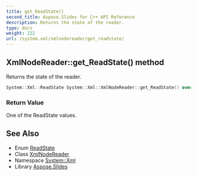```yaml
---
title: get_ReadState()
second_title: Aspose.Slides for C++ API Reference
description: Returns the state of the reader.
type: docs
weight: 222
url: /system.xml/xmlnodereader/get_readstate/
---
```

## XmlNodeReader::get_ReadState() method


Returns the state of the reader.

```cpp
System::Xml::ReadState System::Xml::XmlNodeReader::get_ReadState() override
```


### Return Value

One of the ReadState values.

## See Also

* Enum [ReadState](../../readstate/)
* Class [XmlNodeReader](../)
* Namespace [System::Xml](../../)
* Library [Aspose.Slides](../../../)